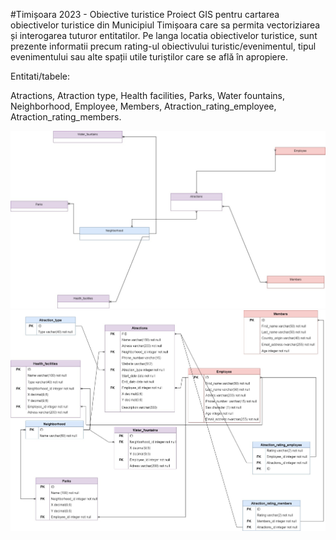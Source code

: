 #Timișoara 2023 - Obiective turistice
Proiect GIS pentru cartarea obiectivelor turistice din Municipiul Timișoara care sa permita vectoriziarea și interogarea tuturor entitatilor. Pe langa locatia obiectivelor turistice, sunt prezente informatii precum rating-ul obiectivului turistic/evenimentul, tipul evenimentului sau alte spații utile turiștilor care se află în apropiere.

Entitati/tabele:

Atractions,
Atraction type,
Health facilities,
Parks,
Water fountains,
Neighborhood,
Employee,
Members,
Atraction_rating_employee,
Atraction_rating_members.

![alt text](https://github.com/RalucaDB/RalucaB_DB_project/blob/main/Model%20abstract.jpg)
![alt text](https://github.com/RalucaDB/RalucaB_DB_project/blob/main/Model%20conceptual.jpg)
